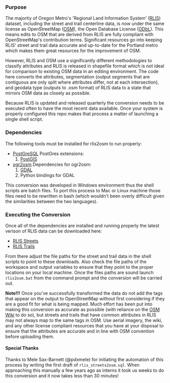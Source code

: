 
### Purpose
The majority of Oregon Metro's 'Regional Land Information System' ([RLIS](http://www.oregonmetro.gov/rlis-live)) dataset, including the street and trail centerline data, is now under the same license as OpenStreetMap ([OSM](osm.org)), the Open Database License ([ODbL](http://opendatacommons.org/licenses/odbl/)).  This means edits to OSM that are derived from RLIS are fully compliant with OpenStreetMap's contribution terms.  Significant resources go into keeping RLIS' street and trail data accurate and up-to-date for the Portland metro which makes them great resources for the improvement of OSM.

However, RLIS and OSM use a significantly different methodologies to classify attributes and RLIS is released in shapefile format which is not ideal for comparison to existing OSM data in an editing environment.  The code here converts the attributes, segmentation (output segments that are contiguous are only split where attributes differ, not at each intersection), and geodata type (outputs to .osm format) of RLIS data to a state that mirrors OSM data as closely as possible.

Because RLIS is updated and released quarterly the conversion needs to be executed often to have the most recent data available.  Once your system is properly configured this repo makes that process a matter of launching a single shell script.

### Dependencies
The following tools must be installed for rlis2osm to run properly:

* [PostGreSQL](http://www.postgresql.org/download/)	
  PostGres extensions:
    1. [PostGIS](http://postgis.net/install/)
* [ogr2osm](https://github.com/pnorman/ogr2osm)	
  Dependencies for ogr2osm:
    1. [GDAL](http://www.gdal.org/)
    2. Python bindings for GDAL

This conversion was developed in Windows environment thus the shell scripts are batch files.  To port this process to Mac or Linux machine those files need to be rewritten in bash (which wouldn't been overly difficult given the similarities between the two languages).

### Executing the Conversion
Once all of the dependencies are installed and running properly the latest verison of RLIS data can be downloaded here:
* [RLIS Streets](http://rlisdiscovery.oregonmetro.gov/?action=viewDetail&layerID=556)
* [RLIS Trails](http://rlisdiscovery.oregonmetro.gov/?action=viewDetail&layerID=2404)

From there adjust the file paths for the street and trail data in the shell scripts to point to these downloads.  Also check the file paths of the workspace and output variables to ensure that they point to the proper locations on your local machine.  Once the files paths are sound launch `rlis2osm.bat` from the command prompt and the conversion will be carried out.

**Note!!!** Once you've successfully transformed the data do not add the tags that appear on the output to OpenStreetMap without first considering if they are a good fit for what is being mapped.  Much effort has been put into making this conversion as accurate as possible (with reliance on the [OSM Wiki](wiki.osm.org) to do so), but streets and trails that have common attributes in RLIS may not always map to the same tags in OSM.  Use aerial imagery, the wiki, and any other license compliant resources that you have at your disposal to ensure that the attributes are accurate and in line with OSM convention before uploading them.


#### Special Thanks
Thanks to Mele Sax-Barnett (@pdxmele) for initiating the automation of this process by writing the first draft of `rlis_streets2osm.sql`.  When approaching this manually a few years ago as interns it took us weeks to do this conversion and it now takes less than 30 minutes!